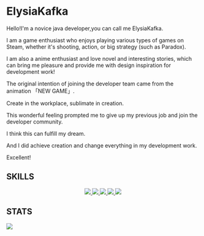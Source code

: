 # ElysiaKafka
<p>Hello!I'm a novice java developer,you can call me ElysiaKafka.</p>
<p>I am a game enthusiast who enjoys playing various types of games on Steam, whether it's shooting, action, or big strategy (such as Paradox).</p>
<p>I am also a anime enthusiast and love novel and interesting stories, which can bring me pleasure and provide me with design inspiration for development work!</p>
<p>The original intention of joining the developer team came from the animation 「NEW GAME」.</p>
<p>Create in the workplace, sublimate in creation.</p>
<p>This wonderful feeling prompted me to give up my previous job and join the developer community.</p>
<p>I think this can fulfill my dream.</p>
<p>And I did achieve creation and change everything in my development work.</p>
<p>Excellent!</p>

## SKILLS
<p align=center>
  <a href="https://skillicons.dev">
    <img src="https://skillicons.dev/icons?i=java,maven,nginx" />
    <img src="https://skillicons.dev/icons?i=html,css,bootstrap,js,jquery,ts,vue,vite,nodejs,webpack" />
    <img src="https://skillicons.dev/icons?i=idea,eclipse,vscode,git,github,gitlab,md,postman" />
    <img src="https://skillicons.dev/icons?i=linux,docker" />
    <img src="https://skillicons.dev/icons?i=mysql,redis" />
  </a>
</p>


## STATS
<a href="#stats" align="center">
    <picture>
        <source 
          srcset="https://github-readme-stats.vercel.app/api?username=lucifermbbgh&count_private=true&show_icons=true&include_all_commits=true&show_owner=true&theme=material-palenight&hide_border=true"
          media="(prefers-color-scheme: dark)"
        />
      <source
          srcset="https://github-readme-stats.vercel.app/api?username=lucifermbbgh&count_private=true&show_icons=true&include_all_commits=true&show_owner=true&theme=buefy"
          media="(prefers-color-scheme: light), (prefers-color-scheme: no-preference)"
        />
      <img src="https://github-readme-stats.vercel.app/api?username=lucifermbbgh&count_private=true&show_icons=true&include_all_commits=true&show_owner=true&theme=buefy" />
    </picture>
</a>
